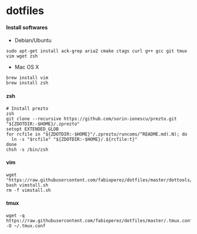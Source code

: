 # dotfiles

#### Install softwares
* Debian/Ubuntu
```
sudo apt-get install ack-grep aria2 cmake ctags curl g++ gcc git tmux vim wget zsh
```

* Mac OS X
```
brew install vim
brew install zsh
```

#### zsh
```
# Install prezto
zsh
git clone --recursive https://github.com/sorin-ionescu/prezto.git "${ZDOTDIR:-$HOME}/.zprezto"
setopt EXTENDED_GLOB
for rcfile in "${ZDOTDIR:-$HOME}"/.zprezto/runcoms/^README.md(.N); do
  ln -s "$rcfile" "${ZDOTDIR:-$HOME}/.${rcfile:t}"
done
chsh -s /bin/zsh
```


#### vim
```
wget "https://raw.githubusercontent.com/fabioperez/dotfiles/master/dottools/vimstall.sh"
bash vimstall.sh
rm -f vimstall.sh
```

#### tmux
```
wget -q https://raw.githubusercontent.com/fabioperez/dotfiles/master/.tmux.conf -O ~/.tmux.conf
```
